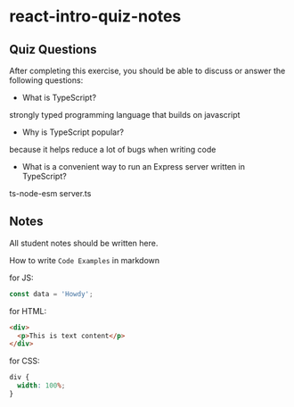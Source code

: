 # react-intro-quiz-notes

## Quiz Questions

After completing this exercise, you should be able to discuss or answer the following questions:

- What is TypeScript?

strongly typed programming language that builds on javascript

- Why is TypeScript popular?

because it helps reduce a lot of bugs when writing code

- What is a convenient way to run an Express server written in TypeScript?

ts-node-esm server.ts

## Notes

All student notes should be written here.

How to write `Code Examples` in markdown

for JS:

```javascript
const data = 'Howdy';
```

for HTML:

```html
<div>
  <p>This is text content</p>
</div>
```

for CSS:

```css
div {
  width: 100%;
}
```
